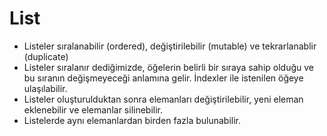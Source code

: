 # List

* Listeler sıralanabilir (ordered), değiştirilebilir (mutable) ve tekrarlanablir (duplicate)
* Listeler sıralanır dediğimizde, öğelerin belirli bir sıraya sahip olduğu ve bu sıranın değişmeyeceği anlamına gelir. İndexler ile istenilen öğeye ulaşılabilir.
* Listeler oluşturulduktan sonra elemanları değiştirilebilir, yeni eleman eklenebilir ve elemanlar silinebilir.
* Listelerde aynı elemanlardan birden fazla bulunabilir.
